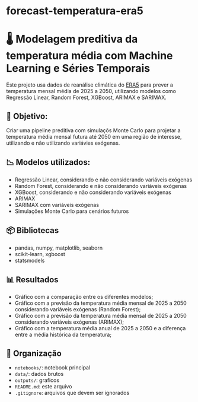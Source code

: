 # forecast-temperatura-era5

# 🌡️ **Modelagem preditiva da temperatura média com Machine Learning e Séries Temporais**

Este projeto usa dados de reanálise climática do [ERA5](https://cds.climate.copernicus.eu/datasets/reanalysis-era5-single-levels?tab=overview) para prever a temperatura mensal média de 2025 a 2050, utilizando modelos como Regressão Linear, Random Forest, XGBoost, ARIMAX e SARIMAX.

## 📄 Objetivo:

Criar uma pipeline preditiva com simulaçõs Monte Carlo para projetar a temperatura média mensal futura até 2050 em uma região de interesse, utilizando e não utilizando variávies exógenas.

## 📉 Modelos utilizados:

- Regressão Linear, considerando e não considerando variáveis exógenas
- Random Forest, considerando e não considerando variáveis exógenas
- XGBoost, considerando e não considerando variáveis exógenas
- ARIMAX
- SARIMAX com variáveis exógenas
- Simulações Monte Carlo para cenários futuros

## 📦 Bibliotecas
- pandas, numpy, matplotlib, seaborn
- scikit-learn, xgboost
- statsmodels

## 📊 Resultados

- Gráfico com a comparação entre os diferentes modelos;
- Gráfico com a previsão da temperatura média mensal de 2025 a 2050 considerando variáveis exógenas (Random Forest);
- Gráfico com a previsão da temperatura média mensal de 2025 a 2050 considerando variáveis exógenas (ARIMAX);
- Gráfico com a temperatura média anual de 2025 a 2050 e a diferença entre a média histórica da temperatura;

##  📁 Organização
- `notebooks/`: notebook principal
- `data/`: dados brutos
- `outputs/`: graficos
- `README.md`: este arquivo
- `.gitignore`: arquivos que devem ser ignorados


